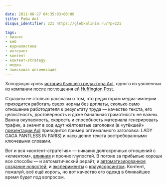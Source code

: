 ```yaml
---

date: 2011-06-27 04:35:03+00:00
title: Рабы Aol
disqus_identifier: 221 https://glebkalinin.ru/?p=221

tags:
- бизнес
- веб
- журналистика
- интернет
- контент
- контент-strategy
- медиа
- поисковая оптимизация
---
```


Холодящая кровь [история бывшего редактора Aol](http://thefastertimes.com/news/2011/06/16/aol-hell-an-aol-content-slave-speaks-out/), одного из уволенных из компании после поглощения ей [Huffington Post](http://news.yahoo.com/s/yblog_thecutline/20110310/ts_yblog_thecutline/hundreds-of-layoffs-in-aols-media-division-as-company-absorbs-huffpo). 

Страшны не столько рассказы о том, что редакторам медиа-империи приходится работать сверх нормы без доплаты, сколько само отношение работодателя к результату труда — качество текста, его целостность, достоверность и даже банальная грамотность не важны. Важна  окупаемость, скорость и способность материала генерировать трафик, а значит в ход идут жёлтоватые заголовки (в «утёкшей» [презентации Aol](http://www.businessinsider.com/the-aol-way#-1) приводится пример оптимального заголовка: LADY GAGA PANTLESS IN PARIS) и насыщение текста востребованными ключевыми словами. 

Вот и вся «контент-стратегия» — никаких долгосрочных отношений с «клиентом», [влияния](http://www.smashingmagazine.com/2011/04/12/make-your-content-make-a-difference/) и прочих глупостей. В погоне за прибылью хороши все способы — и автоматический рерайт, и [автоматизированное создание новостей](http://slon.ru/articles/397142/), и [эксперименты](http://mybossisarobot.com/) с [краудсорсингом](http://mediapedia.ru/2010/08/02/yeeyan-org-kak-150-tysyach-kitajcev-sozdali-mirovuyu-fabriku-po-proizvodstvu-deshevyx-novostej/). Контент, пожалуй, всё ещё король, но вот качество его одежд в ближайшее время будет под вопросом. 
